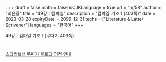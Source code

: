 +++
draft = false
math = false
isCJKLanguage = true
url = "m/58"
author = "최은광"
title = "49강 | 컴파일"
description = "컴파일 기초 1 (403쪽)"
date = 2023-03-20
expiryDate = 2099-12-31
techs = ["Literature & Latte/ Scrivener"]
languages = "한국어"
+++

49강 | 컴파일 기초 1 (무따기 403쪽)

<!--more--> 

#

[스크리브너 무따기 블로그 이전 안내](../../docs/scrivener/newsroom/scrivener-notice-01/)

<br>

<script async src="https://pagead2.googlesyndication.com/pagead/js/adsbygoogle.js?client=ca-pub-2618164900782657"
     crossorigin="anonymous"></script>
<ins class="adsbygoogle"
     style="display:block"
     data-ad-format="autorelaxed"
     data-ad-client="ca-pub-2618164900782657"
     data-ad-slot="3789799679"></ins>
<script>
     (adsbygoogle = window.adsbygoogle || []).push({});
</script>

<br>



#